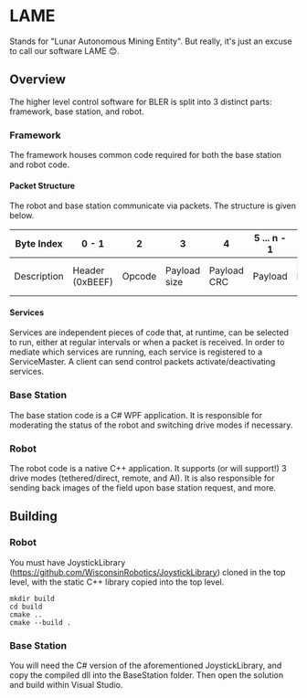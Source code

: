 # LAME
Stands for "Lunar Autonomous Mining Entity". But really, it's just an excuse to call our software LAME 😊. 


## Overview
The higher level control software for BLER is split into 3 distinct parts: framework, base station, and robot.

### Framework
The framework houses common code required for both the base station and robot code. 

#### Packet Structure
The robot and base station communicate via packets. The structure is given below. 

| Byte Index  |     0 - 1     | 2 | 3 | 4 | 5 ... n - 1 | n |
| ----------- | ------------- | ----------- | ------------- | ----------- | ------------- | ------------ |
| Description | Header (0xBEEF) | Opcode | Payload size | Payload CRC | Payload | End bytes (0x7F) |

#### Services
Services are independent pieces of code that, at runtime, can be selected to run, either at regular intervals or when a packet is received. In order to mediate which services are running, each service is registered to a ServiceMaster. A client can send control packets activate/deactivating services.


### Base Station
The base station code is a C# WPF application. It is responsible for moderating the status of the robot and switching drive modes if necessary.

### Robot
The robot code is a native C++ application. It supports (or will support!) 3 drive modes (tethered/direct, remote, and AI). It is also responsible for sending back images of the field upon base station request, and more.


## Building

### Robot
You must have JoystickLibrary (https://github.com/WisconsinRobotics/JoystickLibrary) cloned in the top level, with the static C++ library copied into the top level.

```
mkdir build
cd build
cmake .. 
cmake --build . 
```

### Base Station
You will need the C# version of the aforementioned JoystickLibrary, and copy the compiled dll into the BaseStation folder. Then open the solution and build within Visual Studio.
